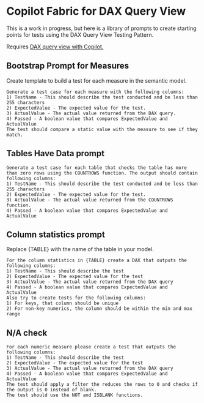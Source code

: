 # Copilot Fabric for DAX Query View

This is a work in progress, but here is a library of prompts to create starting points for tests using the DAX Query View Testing Pattern.

Requires [DAX query view with Copilot.](https://powerbi.microsoft.com/en-us/blog/power-bi-march-2024-feature-summary/#post-26258-_Toc32386165)


## Bootstrap Prompt for Measures
Create template to build a test for each measure in the semantic model.

```
Generate a test case for each measure with the following columns:
1) TestName - This should describe the test conducted and be less than 255 characters
2) ExpectedValue - The expected value for the test.
3) ActualValue - The actual value returned from the DAX query.
4) Passed - A boolean value that compares ExpectedValue and ActualValue
The test should compare a static value with the measure to see if they match. 
```

## Tables Have Data prompt
```
Generate a test case for each table that checks the table has more than zero rows using the COUNTROWS function. The output should contain following columns:
1) TestName - This should describe the test conducted and be less than 255 characters
2) ExpectedValue - The expected value for the test.
3) ActualValue - The actual value returned from the COUNTROWS function.
4) Passed - A boolean value that compares ExpectedValue and ActualValue
```

## Column statistics prompt
Replace {TABLE} with the name of the table in your model.
```
For the column statistics in {TABLE} create a DAX that outputs the following columns:
1) TestName - This should describe the test
2) ExpectedValue - The expected value for the test
3) ActualValue - The actual value returned from the DAX query
4) Passed - A boolean value that compares ExpectedValue and ActualValue
Also try to create tests for the following columns:
1) For keys, that column should be unique
2) For non-key numerics, the column should be within the min and max range
```

## N/A check
```
For each numeric measure please create a test that outputs the following columns:
1) TestName - This should describe the test
2) ExpectedValue - The expected value for the test
3) ActualValue - The actual value returned from the DAX query
4) Passed - A boolean value that compares ExpectedValue and ActualValue
The test should apply a filter the reduces the rows to 0 and checks if the output is 0 instead of blank.  
The test should use the NOT and ISBLANK functions.
```